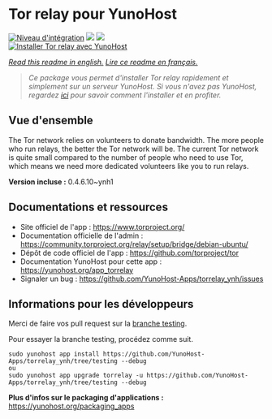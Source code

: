 # Tor relay pour YunoHost

[![Niveau d'intégration](https://dash.yunohost.org/integration/torrelay.svg)](https://dash.yunohost.org/appci/app/torrelay) ![](https://ci-apps.yunohost.org/ci/badges/torrelay.status.svg) ![](https://ci-apps.yunohost.org/ci/badges/torrelay.maintain.svg)  
[![Installer Tor relay avec YunoHost](https://install-app.yunohost.org/install-with-yunohost.svg)](https://install-app.yunohost.org/?app=torrelay)

*[Read this readme in english.](./README.md)*
*[Lire ce readme en français.](./README_fr.md)*

> *Ce package vous permet d'installer Tor relay rapidement et simplement sur un serveur YunoHost.
Si vous n'avez pas YunoHost, regardez [ici](https://yunohost.org/#/install) pour savoir comment l'installer et en profiter.*

## Vue d'ensemble

The Tor network relies on volunteers to donate bandwidth. The more people who run relays, the better the Tor network will be. The current Tor network is quite small compared to the number of people who need to use Tor, which means we need more dedicated volunteers like you to run relays.

**Version incluse :** 0.4.6.10~ynh1



## Documentations et ressources

* Site officiel de l'app : https://www.torproject.org/
* Documentation officielle de l'admin : https://community.torproject.org/relay/setup/bridge/debian-ubuntu/
* Dépôt de code officiel de l'app : https://github.com/torproject/tor
* Documentation YunoHost pour cette app : https://yunohost.org/app_torrelay
* Signaler un bug : https://github.com/YunoHost-Apps/torrelay_ynh/issues

## Informations pour les développeurs

Merci de faire vos pull request sur la [branche testing](https://github.com/YunoHost-Apps/torrelay_ynh/tree/testing).

Pour essayer la branche testing, procédez comme suit.
```
sudo yunohost app install https://github.com/YunoHost-Apps/torrelay_ynh/tree/testing --debug
ou
sudo yunohost app upgrade torrelay -u https://github.com/YunoHost-Apps/torrelay_ynh/tree/testing --debug
```

**Plus d'infos sur le packaging d'applications :** https://yunohost.org/packaging_apps